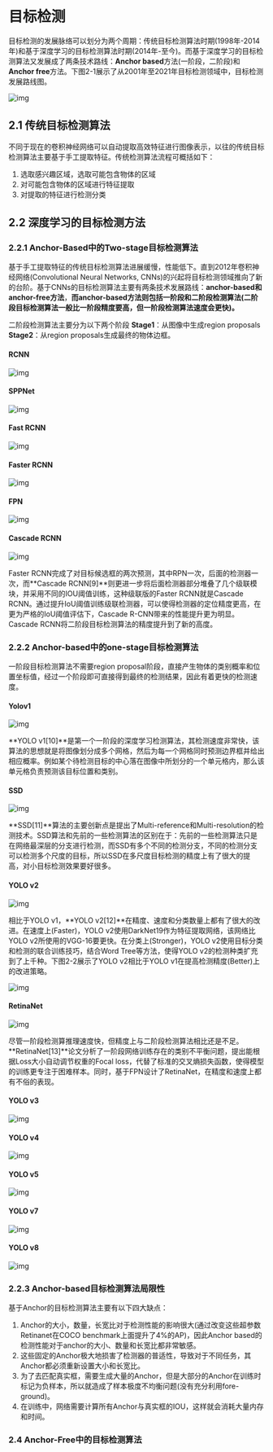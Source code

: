 # 目标检测

目标检测的发展脉络可以划分为两个周期：传统目标检测算法时期(1998年-2014年)和基于深度学习的目标检测算法时期(2014年-至今)。而基于深度学习的目标检测算法又发展成了两条技术路线：**Anchor based**方法(一阶段，二阶段)和**Anchor free**方法。下图2-1展示了从2001年至2021年目标检测领域中，目标检测发展路线图。

![img](image\v2-e0a477f5a1fb362f72123676ef403894_1440w-16970923169758.webp)

## **2.1 传统目标检测算法**

不同于现在的卷积神经网络可以自动提取高效特征进行图像表示，以往的传统目标检测算法主要基于手工提取特征。传统检测算法流程可概括如下：

1. 选取感兴趣区域，选取可能包含物体的区域
2. 对可能包含物体的区域进行特征提取
3. 对提取的特征进行检测分类

## 2.2 深度学习的目标检测方法

### **2.2.1 Anchor-Based中的Two-stage目标检测算法**

基于手工提取特征的传统目标检测算法进展缓慢，性能低下。直到2012年卷积神经网络(Convolutional Neural Networks, CNNs)的兴起将目标检测领域推向了新的台阶。基于CNNs的目标检测算法主要有两条技术发展路线：**anchor-based和anchor-free方法**，**而anchor-based方法则包括一阶段和二阶段检测算法(二阶段目标检测算法一般比一阶段精度要高，但一阶段检测算法速度会更快)。**

二阶段检测算法主要分为以下两个阶段
**Stage1**：从图像中生成region proposals
**Stage2**：从region proposals生成最终的物体边框。

#### RCNN

![img](image\v2-554d6976d29262731db56def37366589_1440w.webp)

#### SPPNet

![img](image\v2-43a86774acdaecc0209c8a049601c251_1440w.webp)

#### Fast RCNN

![img](image\v2-04eeba8b7e3aee73b29687c6d3798a0b_1440w.webp)

#### **Faster RCNN**

![img](image\v2-5816b6fff1242fb25011a83eb249972a_1440w.webp)

#### FPN



![img](image\v2-15dd683195074035119181da76d458f1_1440w.webp)

#### **Cascade RCNN**

![img](image\v2-a9c78d59a62d2be6a733657ed0d73695_1440w.webp)

 Faster RCNN完成了对目标候选框的两次预测，其中RPN一次，后面的检测器一次，而**Cascade RCNN[9]**则更进一步将后面检测器部分堆叠了几个级联模块，并采用不同的IOU阈值训练，这种级联版的Faster RCNN就是Cascade RCNN。通过提升IoU阈值训练级联检测器，可以使得检测器的定位精度更高，在更为严格的IoU阈值评估下，Cascade R-CNN带来的性能提升更为明显。Cascade RCNN将二阶段目标检测算法的精度提升到了新的高度。

### **2.2.2 Anchor-based中的one-stage目标检测算法**

一阶段目标检测算法不需要region proposal阶段，直接产生物体的类别概率和位置坐标值，经过一个阶段即可直接得到最终的检测结果，因此有着更快的检测速度。

#### Yolov1 

![img](image\v2-6234a24c80035bea49e536bf50644630_1440w.webp)

 **YOLO v1[10]**是第一个一阶段的深度学习检测算法，其检测速度非常快，该算法的思想就是将图像划分成多个网格，然后为每一个网格同时预测边界框并给出相应概率。例如某个待检测目标的中心落在图像中所划分的一个单元格内，那么该单元格负责预测该目标位置和类别。

#### **SSD**

![img](image\v2-1f6e06739e08384e4acc877bd1665040_1440w.webp)

 **SSD[11]**算法的主要创新点是提出了Multi-reference和Multi-resolution的检测技术。SSD算法和先前的一些检测算法的区别在于：先前的一些检测算法只是在网络最深层的分支进行检测，而SSD有多个不同的检测分支，不同的检测分支可以检测多个尺度的目标，所以SSD在多尺度目标检测的精度上有了很大的提高，对小目标检测效果要好很多。

#### **YOLO v2**

![img](image\v2-536e887aefb48dbbeb32f7e99ff12a6e_1440w.webp)

相比于YOLO v1，**YOLO v2[12]**在精度、速度和分类数量上都有了很大的改进。在速度上(Faster)，YOLO v2使用DarkNet19作为特征提取网络，该网络比YOLO v2所使用的VGG-16要更快。在分类上(Stronger)，YOLO v2使用目标分类和检测的联合训练技巧，结合Word Tree等方法，使得YOLO v2的检测种类扩充到了上千种。下图2-2展示了YOLO v2相比于YOLO v1在提高检测精度(Better)上的改进策略。

![img](image\v2-a965d281190f92ea1242ee7eff90b459_1440w.webp)

#### **RetinaNet**

![img](image\v2-160eec0c3c60c8e17bf03a84b10a557e_1440w.webp)

 尽管一阶段检测算推理速度快，但精度上与二阶段检测算法相比还是不足。**RetinaNet[13]**论文分析了一阶段网络训练存在的类别不平衡问题，提出能根据Loss大小自动调节权重的Focal loss，代替了标准的交叉熵损失函数，使得模型的训练更专注于困难样本。同时，基于FPN设计了RetinaNet，在精度和速度上都有不俗的表现。

#### **YOLO v3**

![img](D:\vscode\LeetCode\Node\image\v2-683ec8db9aaf467e8adc011e6da59d8e_1440w.webp)

####  **YOLO v4**

![img](D:\vscode\LeetCode\Node\image\v2-c36a3262c0582a7805b1e448ba15f711_1440w.webp)

####  **YOLO v5**

![img](D:\vscode\LeetCode\Node\image\v2-69b21f7d6785ea465a0fed29adc91eb7_1440w.webp)

#### YOLO v7

![img](D:\vscode\LeetCode\Node\image\v2-8d1b3e67a9895dfb381f5756643dfe91_1440w.webp)

#### YOLO v8

![img](image\v2-bce8ec9e7b5f8f6781c8cf6ed45f89c0_1440w.webp)

### **2.2.3 Anchor-based目标检测算法局限性**

基于Anchor的目标检测算法主要有以下四大缺点：

1. Anchor的大小，数量，长宽比对于检测性能的影响很大(通过改变这些超参数Retinanet在COCO benchmark上面提升了4%的AP)，因此Anchor based的检测性能对于anchor的大小、数量和长宽比都非常敏感。
2. 这些固定的Anchor极大地损害了检测器的普适性，导致对于不同任务，其Anchor都必须重新设置大小和长宽比。
3. 为了去匹配真实框，需要生成大量的Anchor，但是大部分的Anchor在训练时标记为负样本，所以就造成了样本极度不均衡问题(没有充分利用fore-ground)。
4. 在训练中，网络需要计算所有Anchor与真实框的IOU，这样就会消耗大量内存和时间。

### **2.4 Anchor-Free中的目标检测算法**

